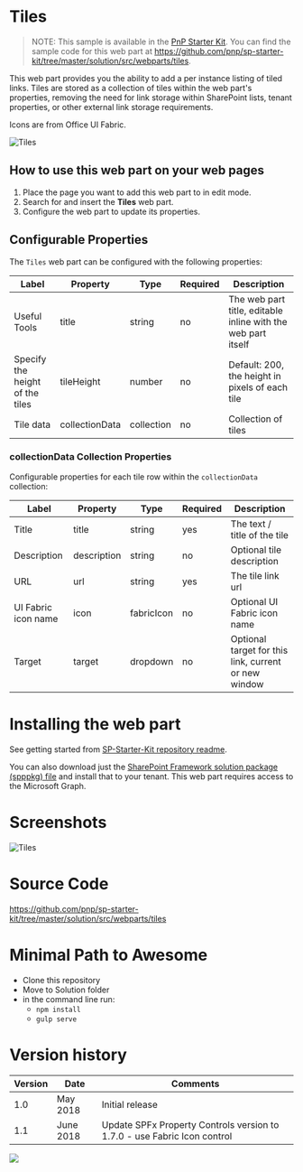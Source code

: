 # Tiles

> NOTE: This sample is available in the [PnP Starter Kit](https://github.com/pnp/sp-starter-kit). You can find the sample code for this web part at https://github.com/pnp/sp-starter-kit/tree/master/solution/src/webparts/tiles.

This web part provides you the ability to add a per instance listing of tiled links. Tiles are stored as a collection of tiles within the web part's properties, removing the need for link storage within SharePoint lists, tenant properties, or other external link storage requirements.

Icons are from Office UI Fabric.

![Tiles](https://github.com/pnp/sp-starter-kit/raw/master/assets/images/components/part-tiles.gif)

## How to use this web part on your web pages

1. Place the page you want to add this web part to in edit mode.
2. Search for and insert the **Tiles** web part.
3. Configure the web part to update its properties.

## Configurable Properties

The `Tiles` web part can be configured with the following properties:

| Label | Property | Type | Required | Description |
| ---- | ---- | ---- | ---- | ---- |
| Useful Tools | title | string | no | The web part title, editable inline with the web part itself |
| Specify the height of the tiles | tileHeight | number | no | Default: 200, the height in pixels of each tile |
| Tile data | collectionData | collection | no | Collection of tiles |

### collectionData Collection Properties

Configurable properties for each tile row within the `collectionData` collection:

| Label | Property | Type | Required | Description |
| ---- | ---- | ---- | ---- | ---- |
| Title | title | string | yes | The text / title of the tile |
| Description | description | string | no | Optional tile description |
| URL | url | string | yes | The tile link url |
| UI Fabric icon name | icon | fabricIcon | no | Optional UI Fabric icon name |
| Target | target | dropdown | no | Optional target for this link, current or new window |

# Installing the web part

See getting started from [SP-Starter-Kit repository readme](https://github.com/pnp/sp-starter-kit). 

You can also download just the [SharePoint Framework solution package (spppkg) file](https://github.com/pnp/sp-starter-kit/blob/master/package/sharepoint-starter-kit.sppkg) and install that to your tenant. This web part requires access to the Microsoft Graph.

# Screenshots

![Tiles](https://github.com/pnp/sp-starter-kit/raw/master/assets/images/components/part-tiles.png)

# Source Code

https://github.com/pnp/sp-starter-kit/tree/master/solution/src/webparts/tiles

# Minimal Path to Awesome

- Clone this repository
- Move to Solution folder
- in the command line run:
  - `npm install`
  - `gulp serve`

# Version history

Version|Date|Comments
-------|----|--------
1.0|May 2018|Initial release
1.1|June 2018|Update SPFx Property Controls version to 1.7.0 - use Fabric Icon control

<img src="https://pnptelemetry.azurewebsites.net/sp-dev-fx-webparts/samples/react-tiles" />
